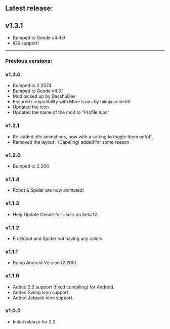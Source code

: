 ## Latest release:
## <cj>v1.3.1</c>
- Bumped to Geode v4.4.0
- iOS support!

---

### Previous versions:

### v1.3.0
- Bumped to 2.2074
- Bumped to Geode v4.3.1
- Mod picked up by DasshuDev
- Ensured compatibility with More Icons by hiimjasmine00
- Updated the icon
- Updated the name of the mod to "Profile Icon"

### v1.2.1
- Re-added idle animations, now with a setting to toggle them on/off.
- Removed the layout I (Capeling) added for some reason.

### v1.2.0
- Bumped to 2.206

### v1.1.4
- Robot & Spider are now animated!

### v1.1.3
- Help Update Geode for Users on beta.12.

### v1.1.2
- Fix Robot and Spider not having any colors.

### v1.1.1
- Bump Android Version (2.205).

### v1.1.0
- Added 2.2 support (fixed compiling) for Android.
- Added Swing icon support.
- Added Jetpack icon support.

### v1.0.0
- Initial release for 2.2.